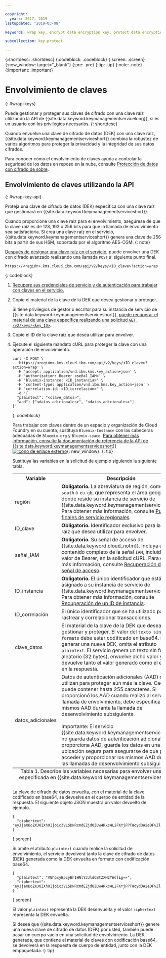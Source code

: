 ```yaml
---

copyright:
  years: 2017, 2019
lastupdated: "2019-03-08"

keywords: wrap key, encrypt data encryption key, protect data encryption key, envelope encryption API examples

subcollection: key-protect

---
```



{:shortdesc: .shortdesc}
{:codeblock: .codeblock}
{:screen: .screen}
{:new_window: target="_blank"}
{:pre: .pre}
{:tip: .tip}
{:note: .note}
{:important: .important}

# Envolvimiento de claves
{: #wrap-keys}

Puede gestionar y proteger sus claves de cifrado con una clave raíz utilizando la API de {{site.data.keyword.keymanagementservicelong}}, si es un usuario con los privilegios necesarios.
{: shortdesc}

Cuando envuelve una clave de cifrado de datos (DEK) con una clave raíz, {{site.data.keyword.keymanagementserviceshort}} combina la robustez de varios algoritmos para proteger la privacidad y la integridad de sus datos cifrados.  

Para conocer cómo el envolvimiento de claves ayuda a controlar la seguridad de los datos en reposo en la nube, consulte [Protección de datos con cifrado de sobre](/docs/services/key-protect?topic=key-protect-envelope-encryption).

## Envolvimiento de claves utilizando la API
{: #wrap-key-api}

Proteja una clave de cifrado de datos (DEK) específica con una clave raíz que gestionará en {{site.data.keyword.keymanagementserviceshort}}.

Cuando proporcione una clave raíz para el envolvimiento, asegúrese de que la clave raíz es de 128, 192 o 256 bits para que la llamada de envolvimiento sea satisfactoria. Si crea una clave raíz en el servicio, {{site.data.keyword.keymanagementserviceshort}} genera una clave de 256 bits a partir de sus HSM, soportada por el algoritmo AES-CGM.
{: note}

[Después de designar una clave raíz en el servicio](/docs/services/key-protect?topic=key-protect-create-root-keys), puede envolver una DEK con cifrado avanzado realizando una llamada `POST` al siguiente punto final.

```
https://<región>.kms.cloud.ibm.com/api/v2/keys/<ID_clave>?action=wrap
```
{: codeblock}

1. [Recupere sus credenciales de servicio y de autenticación para trabajar con claves en el servicio.](/docs/services/key-protect?topic=key-protect-set-up-api)

2. Copie el material de la clave de la DEK que desea gestionar y proteger.

    Si tiene privilegios de gestor o escritor para su instancia de servicio de {{site.data.keyword.keymanagementserviceshort}}, [puede recuperar el material de una clave específica realizando una solicitud `GET /v2/keys/<key_ID>`](/docs/services/key-protect?topic=key-protect-view-keys#api).

3. Copie el ID de la clave raíz que desea utilizar para envolver.

4. Ejecute el siguiente mandato cURL para proteger la clave con una operación de envolvimiento.

    ```cURL
    curl -X POST \
      'https://<región>.kms.cloud.ibm.com/api/v2/keys/<ID_clave>?action=wrap' \
      -H 'accept: application/vnd.ibm.kms.key_action+json' \
      -H 'authorization: Bearer <señal_IAM>' \
      -H 'bluemix-instance: <ID_instancia>' \
      -H 'content-type: application/vnd.ibm.kms.key_action+json' \
      -H 'correlation-id: <ID_correlación>' \
      -d '{
      "plaintext": "<clave_datos>",
      "aad": ["<datos_adicionales>", "<datos_adicionales>"]
    }'
    ```
    {: codeblock}

    Para trabajar con claves dentro de un espacio y organización de Cloud Foundry en su cuenta, sustituya `Bluemix-Instance` con las cabeceras adecuadas de `Bluemix-org` y `Bluemix-space`. [Para obtener más información, consulte la documentación de referencia de la API de {{site.data.keyword.keymanagementserviceshort}} ![Icono de enlace externo](../../icons/launch-glyph.svg "Icono de enlace externo")](https://{DomainName}/apidocs/key-protect){: new_window}.
    {: tip}

    Sustituya las variables en la solicitud de ejemplo siguiendo la siguiente tabla.

    <table>
      <tr>
        <th>Variable</th>
        <th>Descripción</th>
      </tr>
      <tr>
        <td><varname>región</varname></td>
        <td><strong>Obligatorio.</strong> La abreviatura de región, como <code>us-south</code> o <code>eu-gb</code>, que representa el área geográfica donde reside su instancia de servicio de {{site.data.keyword.keymanagementserviceshort}}. Para obtener más información, consulte <a href="/docs/services/key-protect?topic=key-protect-regions#endpoints">Puntos finales de servicio regionales</a>.</td>
      </tr>
      <tr>
        <td><varname>ID_clave</varname></td>
        <td><strong>Obligatorio.</strong> Identificador exclusivo para la clave raíz que desea utilizar para envolver.</td>
      </tr>
      <tr>
        <td><varname>señal_IAM</varname></td>
        <td><strong>Obligatorio.</strong> Su señal de acceso de {{site.data.keyword.cloud_notm}}. Incluya el contenido completo de la señal <code>IAM</code>, incluido el valor de Bearer, en la solicitud cURL. Para obtener más información, consulte <a href="/docs/services/key-protect?topic=key-protect-retrieve-access-token">Recuperación de una señal de acceso</a>.</td>
      </tr>
      <tr>
        <td><varname>ID_instancia</varname></td>
        <td><strong>Obligatorio.</strong> El único identificador que está asignado a su instancia de servicio de {{site.data.keyword.keymanagementserviceshort}}. Para obtener más información, consulte <a href="/docs/services/key-protect?topic=key-protect-retrieve-instance-ID">Recuperación de un ID de instancia</a>.</td>
      </tr>
      <tr>
        <td><varname>ID_correlación</varname></td>
        <td>El único identificador que se ha utilizado para rastrear y correlacionar transacciones.</td>
      </tr>
      <tr>
        <td><varname>clave_datos</varname></td>
        <td>El material de la clave de la DEK que desea gestionar y proteger. El valor del <code>texto sin formato</code> debe estar codificado en base64. Para generar una nueva DEK, omita el atributo <code>plaintext</code>. El servicio genera un texto sin formato aleatorio (32 bytes), envuelve dicho valor y devuelve tanto el valor generado como el envuelto en la respuesta.</td>
      </tr>
      <tr>
        <td><varname>datos_adicionales</varname></td>
        <td>Datos de autenticación adicionales (AAD) que se utilizan para proteger aún más la clave. Cada serie puede contener hasta 255 caracteres. Si proporcionó los AAD cuando realizó al servicio la llamada de envolvimiento, debe especificar los mismos AAD durante la llamada de desenvolvimiento subsiguiente.<br></br>Importante: El servicio {{site.data.keyword.keymanagementserviceshort}} no guarda datos de autenticación adicionales. Si proporciona AAD, guarde los datos en una ubicación segura para asegurarse de que pueda acceder y proporcionar los mismos AAD durante las llamadas de desenvolvimiento subsiguientes.</td>
      </tr>
      <caption style="caption-side:bottom;">Tabla 1. Describe las variables necesarias para envolver una clave especificada en {{site.data.keyword.keymanagementserviceshort}}.</caption>
    </table>

    La clave de cifrado de datos envuelta, con el material de la clave codificado en base64, se devuelve en el cuerpo de entidad de la respuesta. El siguiente objeto JSON muestra un valor devuelto de ejemplo.

    ```
    {
      "ciphertext": "eyJjaXBoZXJ0ZXh0Ijoic3VLSDNRcmdEZjdOZUw4Rkc4L2FKYjFPTWcyd3A2eDFvZlA4MEc0Z1B2RmNrV2g3cUlidHphYXU0eHpKWWoxZyIsImhhc2giOiJiMmUyODdkZDBhZTAwZGZlY2Q3OGJmMDUxYmNmZGEyNWJkNGUzMjBkYjBhN2FjNzVhMWYzZmNkMDZlMjAzZWYxNWM5MTY4N2JhODg2ZWRjZGE2YWVlMzFjYzk2MjNkNjA5YTRkZWNkN2E5Y2U3ZDc5ZTRhZGY1MWUyNWFhYWM5MjhhNzg3NmZjYjM2NDFjNTQzMTZjMjMwOGY2MThlZGM2OTE3MjAyYjA5YTdjMjA2YzkxNTBhOTk1NmUxYzcxMTZhYjZmNmQyYTQ4MzZiZTM0NTk0Y2IwNzJmY2RmYTk2ZSJ9"
    }
    ```
    {:screen}
    
    Si omite el atributo `plaintext` cuando realice la solicitud de envolvimiento, el servicio devolverá tanto la clave de cifrado de datos (DEK) generada como la DEK envuelta en formato con codificación base64.

    ```
    {
      "plaintext": "VGhpcyBpcyBhIHNlY3JldCBtZXNzYWdlLg==",
      "ciphertext": "eyJjaXBoZXJ0ZXh0Ijoic3VLSDNRcmdEZjdOZUw4Rkc4L2FKYjFPTWcyd3A2eDFvZlA4MEc0Z1B2RmNrV2g3cUlidHphYXU0eHpKWWoxZyIsImhhc2giOiJiMmUyODdkZDBhZTAwZGZlY2Q3OGJmMDUxYmNmZGEyNWJkNGUzMjBkYjBhN2FjNzVhMWYzZmNkMDZlMjAzZWYxNWM5MTY4N2JhODg2ZWRjZGE2YWVlMzFjYzk2MjNkNjA5YTRkZWNkN2E5Y2U3ZDc5ZTRhZGY1MWUyNWFhYWM5MjhhNzg3NmZjYjM2NDFjNTQzMTZjMjMwOGY2MThlZGM2OTE3MjAyYjA5YTdjMjA2YzkxNTBhOTk1NmUxYzcxMTZhYjZmNmQyYTQ4MzZiZTM0NTk0Y2IwNzJmY2RmYTk2ZSJ9"
    }
    ```
    {:screen}

    El valor <code>plaintext</code> representa la DEK desenvuelta y el valor <code>ciphertext</code> representa la DEK envuelta.
    
    Si desea que {{site.data.keyword.keymanagementserviceshort}} genere una nueva clave de cifrado de datos (DEK) por usted, también puede pasar un cuerpo vacío en una solicitud de envolvimiento. La DEK generada, que contiene el material de claves con codificación base64, se devolverá en la respuesta de cuerpo de entidad, junto con la DEK empaquetada.
    {: tip}
    

